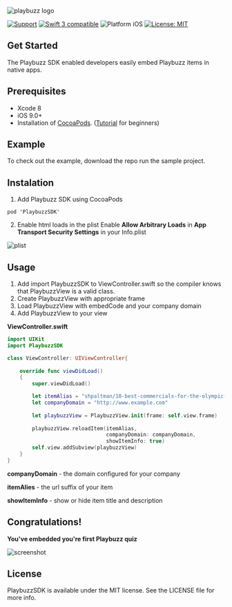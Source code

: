 ![playbuzz logo](http://i68.tinypic.com/55o84j.png)

[![Support](https://img.shields.io/badge/contact-LudaFux-brightgreen.svg)](mailto:luda@playbuzz.com)
[![Swift 3 compatible](https://img.shields.io/badge/language-Swift-yellowgreen.svg)](https://developer.apple.com/swift)
![Platform iOS](https://img.shields.io/badge/platform-iOS-yellow.svg)
[![License: MIT](https://img.shields.io/badge/license-MIT-orange.svg)](https://github.com/orazz/CreditCardForm-iOS/blob/master/LICENSE)


## Get Started

The Playbuzz SDK enabled developers easily embed Playbuzz items in native apps.

## Prerequisites

- Xcode 8
- iOS 9.0+
- Installation of [CocoaPods](http://cocoapods.org). ([Tutorial](https://www.raywenderlich.com/97014/use-cocoapods-with-swift) for beginners)

## Example

To check out the example, download the repo run the sample project.

## Instalation 

1) Add Playbuzz SDK using CocoaPods 

```
pod 'PlaybuzzSDK'
```

2) Enable html loads in the plist
 Enable **Allow Arbitrary Loads** in **App Transport Security Settings** in your Info.plist

![plist](http://i67.tinypic.com/10hlwn8.png)

## Usage

1. Add import PlaybuzzSDK to ViewController.swift so the compiler knows that PlaybuzzView is a valid class.
2. Create PlaybuzzView with appropriate frame
3. Load PlaybuzzView with embedCode and your company domain
4. Add PlaybuzzView to your view

**ViewController.swift**

```Swift
import UIKit
import PlaybuzzSDK

class ViewController: UIViewController{
    
    override func viewDidLoad()
    {
        super.viewDidLoad()

        let itemAlias = "shpaltman/10-best-commercials-for-the-olympic-games-rio-2016"
        let companyDomain = "http://www.example.com"
        
        let playbuzzView = PlaybuzzView.init(frame: self.view.frame)
        
        playbuzzView.reloadItem(itemAlias,
                                companyDomain: companyDomain,
                                showItemInfo: true)
        self.view.addSubview(playbuzzView)
    }
}


```
**companyDomain** - the domain configured for your company

**itemAlies** - the url suffix of your item 

**showItemInfo** - show or hide item title and description

## Congratulations! 

**You've embedded you're first Playbuzz quiz**

![screenshot](http://i65.tinypic.com/r10wev.png)

## License

PlaybuzzSDK is available under the MIT license. See the LICENSE file for more info.
